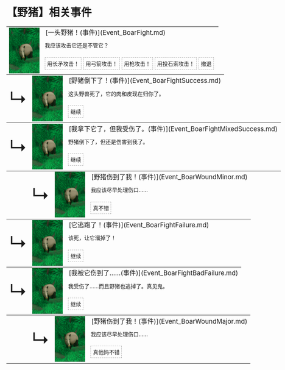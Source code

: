 # 【野猪】相关事件  
<div class="" style="width:800px;margin-bottom:-15px;"><table><tr style="height:10px"><td rowspan=3 style="width:80px"><div class="gamecard" style="width:80px; height:120px;"><a href="Event_BoarFight.md" style="color:black"><img decoding="async" src="../wiki/Sprite/BoarEvent.png" class="cardimage" style="max-width:80px;max-height:120px;"></a></div></td><td style="font-size: 1.2em">[一头野猪！(事件)](Event_BoarFight.md)</td></tr><tr><td>我应该攻击它还是不管它？</td></tr><tr><td><div style="display:inline-block"><div style="margin-right:5px;padding:5px;border:1px dashed darkgray;display: inline-block">用长矛攻击！</div><div style="margin-right:5px;padding:5px;border:1px dashed darkgray;display: inline-block">用弓箭攻击！</div><div style="margin-right:5px;padding:5px;border:1px dashed darkgray;display: inline-block">用枪攻击！</div><div style="margin-right:5px;padding:5px;border:1px dashed darkgray;display: inline-block">用投石索攻击！</div><div style="margin-right:5px;padding:5px;border:1px dashed darkgray;display: inline-block">撤退</div></div></td></tr></table></div><div class="" style="width:800px;margin-bottom:-15px;"><table><tr style="height:10px"><td rowspan=3 style="width:45px"><font size=50>↳</font></td><td rowspan=3 style="width:80px"><div class="gamecard" style="width:80px; height:120px;"><a href="Event_BoarFightSuccess.md" style="color:black"><img decoding="async" src="../wiki/Sprite/BoarEvent.png" class="cardimage" style="max-width:80px;max-height:120px;"></a></div></td><td style="font-size: 1.2em">[野猪倒下了！(事件)](Event_BoarFightSuccess.md)</td></tr><tr><td>这头野兽死了，它的肉和皮现在归你了。</td></tr><tr><td><div style="display:inline-block"><div style="margin-right:5px;padding:5px;border:1px dashed darkgray;display: inline-block">继续</div></div></td></tr></table></div><div class="" style="width:800px;margin-bottom:-15px;"><table><tr style="height:10px"><td rowspan=3 style="width:45px"><font size=50>↳</font></td><td rowspan=3 style="width:80px"><div class="gamecard" style="width:80px; height:120px;"><a href="Event_BoarFightMixedSuccess.md" style="color:black"><img decoding="async" src="../wiki/Sprite/BoarEvent.png" class="cardimage" style="max-width:80px;max-height:120px;"></a></div></td><td style="font-size: 1.2em">[我拿下它了，但我受伤了。(事件)](Event_BoarFightMixedSuccess.md)</td></tr><tr><td>野猪倒下了，但还是伤害到我了。</td></tr><tr><td><div style="display:inline-block"><div style="margin-right:5px;padding:5px;border:1px dashed darkgray;display: inline-block">继续</div></div></td></tr></table></div><div class="" style="width:800px;margin-bottom:-15px;"><table><tr style="height:10px"><td rowspan=3 style="width:45px"></td><td rowspan=3 style="width:45px"><font size=50>↳</font></td><td rowspan=3 style="width:80px"><div class="gamecard" style="width:80px; height:120px;"><a href="Event_BoarWoundMinor.md" style="color:black"><img decoding="async" src="../wiki/Sprite/BoarEvent.png" class="cardimage" style="max-width:80px;max-height:120px;"></a></div></td><td style="font-size: 1.2em">[野猪伤到了我！(事件)](Event_BoarWoundMinor.md)</td></tr><tr><td>我应该尽早处理伤口……</td></tr><tr><td><div style="display:inline-block"><div style="margin-right:5px;padding:5px;border:1px dashed darkgray;display: inline-block">真不错</div></div></td></tr></table></div><div class="" style="width:800px;margin-bottom:-15px;"><table><tr style="height:10px"><td rowspan=3 style="width:45px"><font size=50>↳</font></td><td rowspan=3 style="width:80px"><div class="gamecard" style="width:80px; height:120px;"><a href="Event_BoarFightFailure.md" style="color:black"><img decoding="async" src="../wiki/Sprite/BoarEvent.png" class="cardimage" style="max-width:80px;max-height:120px;"></a></div></td><td style="font-size: 1.2em">[它逃跑了！(事件)](Event_BoarFightFailure.md)</td></tr><tr><td>该死，让它溜掉了！</td></tr><tr><td><div style="display:inline-block"><div style="margin-right:5px;padding:5px;border:1px dashed darkgray;display: inline-block">继续</div></div></td></tr></table></div><div class="" style="width:800px;margin-bottom:-15px;"><table><tr style="height:10px"><td rowspan=3 style="width:45px"><font size=50>↳</font></td><td rowspan=3 style="width:80px"><div class="gamecard" style="width:80px; height:120px;"><a href="Event_BoarFightBadFailure.md" style="color:black"><img decoding="async" src="../wiki/Sprite/BoarEvent.png" class="cardimage" style="max-width:80px;max-height:120px;"></a></div></td><td style="font-size: 1.2em">[我被它伤到了……(事件)](Event_BoarFightBadFailure.md)</td></tr><tr><td>我受伤了……而且野猪也逃掉了。真见鬼。</td></tr><tr><td><div style="display:inline-block"><div style="margin-right:5px;padding:5px;border:1px dashed darkgray;display: inline-block">继续</div></div></td></tr></table></div><div class="" style="width:800px;margin-bottom:-15px;"><table><tr style="height:10px"><td rowspan=3 style="width:45px"></td><td rowspan=3 style="width:45px"><font size=50>↳</font></td><td rowspan=3 style="width:80px"><div class="gamecard" style="width:80px; height:120px;"><a href="Event_BoarWoundMajor.md" style="color:black"><img decoding="async" src="../wiki/Sprite/BoarEvent.png" class="cardimage" style="max-width:80px;max-height:120px;"></a></div></td><td style="font-size: 1.2em">[野猪伤到了我！(事件)](Event_BoarWoundMajor.md)</td></tr><tr><td>我应该尽早处理伤口……</td></tr><tr><td><div style="display:inline-block"><div style="margin-right:5px;padding:5px;border:1px dashed darkgray;display: inline-block">真他妈不错</div></div></td></tr></table></div><hr>  


<script>document.title="野猪(事件组) - 卡牌生存百科 Card Survival Wiki";</script>